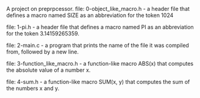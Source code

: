 A project on preprpcessor.
file: 0-object_like_macro.h - a header file that defines a macro named SIZE as an abbreviation for the token 1024

file: 1-pi.h - a header file that defines a macro named PI as an abbreviation for the token 3.14159265359.

file: 2-main.c - a program that prints the name of the file it was compiled from, followed by a new line.

file: 3-function_like_macro.h - a function-like macro ABS(x) that computes the absolute value of a number x.

file: 4-sum.h - a function-like macro SUM(x, y) that computes the sum of the numbers x and y.


